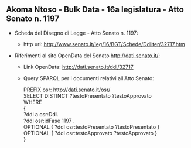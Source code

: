 ## Akoma Ntoso - Bulk Data - 16a legislatura - Atto Senato n. 1197 ##

* Scheda del Disegno di Legge - Atto Senato n. 1197:
	* http url: http://www.senato.it/leg/16/BGT/Schede/Ddliter/32717.htm

* Riferimenti al sito OpenData del Senato http://dati.senato.it/:
	* Link OpenData: http://dati.senato.it/ddl/32717
	* Query SPARQL per i documenti relativi all'Atto Senato:

        PREFIX osr: <http://dati.senato.it/osr/>  
		SELECT DISTINCT ?testoPresentato ?testoApprovato  
		WHERE  
		{  
		    ?ddl a osr:Ddl.  
		    ?ddl osr:idFase 1197 .  
		    OPTIONAL { ?ddl osr:testoPresentato ?testoPresentato }  
		    OPTIONAL { ?ddl osr:testoApprovato ?testoApprovato }  
		}
		